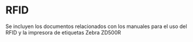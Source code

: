 # RFID
Se incluyen los documentos relacionados con los manuales para el uso del RFID y la impresora de etiquetas Zebra ZD500R
